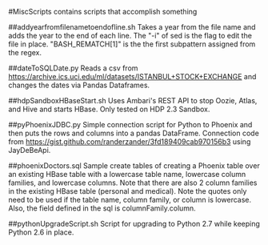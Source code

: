 #MiscScripts contains scripts that accomplish something

##addyearfromfilenametoendofline.sh
Takes a year from the file name and adds the year to the end of each line.  The "-i" of sed is the flag to edit the file in place. "BASH_REMATCH[1]" is the the first subpattern assigned from the regex.

##dateToSQLDate.py
Reads a csv from https://archive.ics.uci.edu/ml/datasets/ISTANBUL+STOCK+EXCHANGE and changes the dates via Pandas Dataframes.

##hdpSandboxHBaseStart.sh
Uses Ambari's REST API to stop Oozie, Atlas, and Hive and starts HBase.  Only tested on HDP 2.3 Sandbox.

##pyPhoenixJDBC.py
Simple connection script for Python to Phoenix and then puts the rows and columns into a pandas DataFrame. Connection code from https://gist.github.com/randerzander/3fd189409cab970156b3 using JayDeBeApi.

##phoenixDoctors.sql
Sample create tables of creating a Phoenix table over an existing HBase table with a lowercase table name, lowercase column families, and lowercase columns.  Note that there are also 2 column families in the existing HBase table (personal and medical).  Note the quotes only need to be used if the table name, column family, or column is lowercase.  Also, the field defined in the sql is columnFamily.column.

##pythonUpgradeScript.sh
Script for upgrading to Python 2.7 while keeping Python 2.6 in place.
